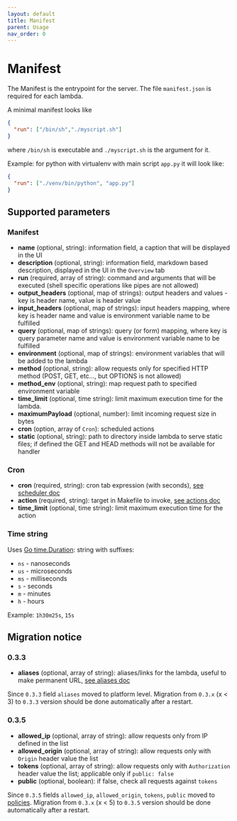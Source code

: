 ```yaml
---
layout: default
title: Manifest
parent: Usage
nav_order: 0
---
```

# Manifest

The Manifest is the entrypoint for the server. The file `manifest.json` is required for each
lambda.

A minimal manifest looks like 

```json
{
  "run": ["/bin/sh","./myscript.sh"]
}
```

where `/bin/sh` is executable and `./myscript.sh` is the argument for it.


Example: for python with virtualenv with main script `app.py` it will look like:

```json
{
  "run": ["./venv/bin/python", "app.py"]
}
```
 
## Supported parameters

### Manifest

* **name** (optional, string): information field, a caption that will be displayed in the UI
* **description** (optional, string): information field, markdown based description, displayed in the UI in the `Overview` tab
* **run** (required, array of string): command and arguments that will be executed (shell specific operations like pipes are not allowed)
* **output_headers** (optional, map of strings): output headers and values - key is header name, value is header value
* **input_headers** (optional, map of strings): input headers mapping, where key is header name and value is environment variable name to be fulfilled
* **query** (optional, map of strings): query (or form) mapping, where key is query parameter name and value is environment variable name to be fulfilled
* **environment** (optional, map of strings): environment variables that will be added to the lambda
* **method** (optional, string): allow requests only for specified HTTP method (POST, GET, etc..., but OPTIONS is not allowed)
* **method_env** (optional, string): map request path to specified environment variable
* **time_limit** (optional, time string): limit maximum execution time for the lambda. 
* **maximumPayload** (optional, number): limit incoming request size in bytes
* **cron** (option, array of `Cron`): scheduled actions
* **static** (optional, string): path to directory inside lambda to serve static files; if defined the GET and HEAD methods will not be available for handler

### Cron

* **cron** (required, string): cron tab expression (with seconds), [see scheduler doc](scheduler.md)
* **action** (required, string): target in Makefile to invoke, [see actions doc](actions.md)
* **time_limit**  (optional, time string): limit maximum execution time for the action



### Time string 

Uses [Go time.Duration](https://golang.org/pkg/time/#ParseDuration): string with suffixes:
 
* `ns` - nanoseconds
* `us` - microseconds
* `ms` - milliseconds
* `s` - seconds
* `m` - minutes
* `h` - hours

Example: `1h30m25s`, `15s`

## Migration notice

### 0.3.3

* **aliases** (optional, array of string): aliases/links for the lambda, useful to make permanent URL, [see aliases doc](aliases.md)

Since `0.3.3` field `aliases` moved to platform level. Migration from `0.3.x` (x < 3) to `0.3.3` 
version should be done automatically after a restart.

### 0.3.5

* **allowed_ip** (optional, array of string): allow requests only from IP defined in the list
* **allowed_origin** (optional, array of string): allow requests only with `Origin` header value the list
* **tokens** (optional, array of string): allow requests only with `Authorization` header value the list; applicable only if `public: false`
* **public** (optional, boolean): if false, check all requests against `tokens`

Since `0.3.5` fields `allowed_ip`, `allowed_origin`, `tokens`, `public` moved to [policies](../administrating/policies.md). 
Migration from `0.3.x` (x < 5) to `0.3.5` version should be done automatically after a restart. 
